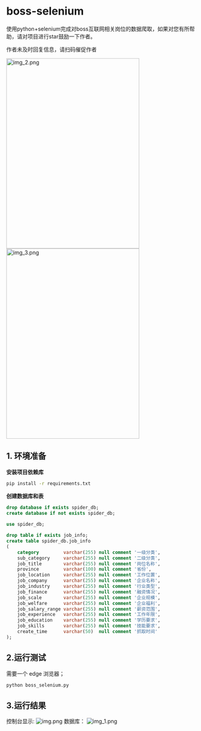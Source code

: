 # boss-selenium
使用python+selenium完成对boss互联网相关岗位的数据爬取，如果对您有所帮助，请对项目进行star鼓励一下作者。

作者未及时回复信息，请扫码催促作者

<img src="img_2.png" alt="img_2.png" style="width:350px; height:500px" /><img src="img_3.png" alt="img_3.png" style="width:350px;height:500px" />

## 1. 环境准备
**安装项目依赖库**
```cmd
pip install -r requirements.txt
```
**创建数据库和表**
```sql
drop database if exists spider_db;
create database if not exists spider_db;
       
use spider_db;

drop table if exists job_info;
create table spider_db.job_info
(
    category         varchar(255) null comment '一级分类',
    sub_category     varchar(255) null comment '二级分类',
    job_title        varchar(255) null comment '岗位名称',
    province         varchar(100) null comment '省份',
    job_location     varchar(255) null comment '工作位置',
    job_company      varchar(255) null comment '企业名称',
    job_industry     varchar(255) null comment '行业类型',
    job_finance      varchar(255) null comment '融资情况',
    job_scale        varchar(255) null comment '企业规模',
    job_welfare      varchar(255) null comment '企业福利',
    job_salary_range varchar(255) null comment '薪资范围',
    job_experience   varchar(255) null comment '工作年限',
    job_education    varchar(255) null comment '学历要求',
    job_skills       varchar(255) null comment '技能要求',
    create_time      varchar(50)  null comment '抓取时间'
);
```



## 2.运行测试
需要一个 edge 浏览器；

```cmd
python boss_selenium.py
```

## 3.运行结果
控制台显示:
![img.png](img.png)
数据库：
![img_1.png](img_1.png)
